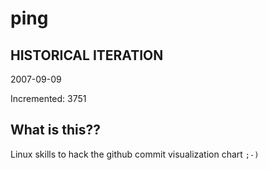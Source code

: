 # ping

## HISTORICAL ITERATION
2007-09-09

Incremented: 3751

## What is this?? 
Linux skills to hack the github commit visualization chart `;-)`
